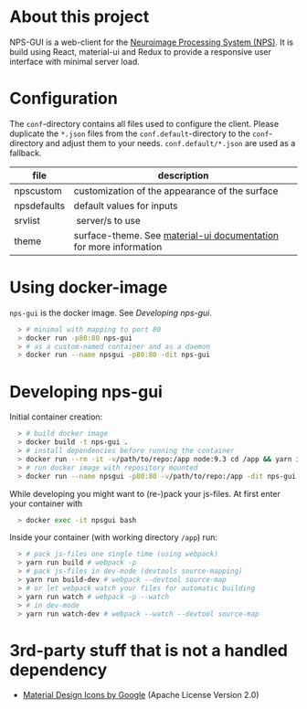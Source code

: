 # About this project
NPS-GUI is a web-client for the [Neuroimage Processing System (NPS)](https://github.com/neuro/nps). It is build using React, material-ui and Redux to provide a responsive user interface with minimal server load.

# Configuration
The `conf`-directory contains all files used to configure the client. Please duplicate the `*.json` files from the `conf.default`-directory to the `conf`-directory and adjust them to your needs. `conf.default/*.json` are used as a fallback.

file | description
--- | ---
npscustom | customization of the appearance of the surface
npsdefaults | default values for inputs
srvlist | server/s to use
theme | surface-theme. See [material-ui documentation](https://material-ui.com/customization/themes/#theme-provider) for more information

# Using docker-image
`nps-gui` is the docker image. See _Developing nps-gui_.
```bash
  > # minimal with mapping to port 80
  > docker run -p80:80 nps-gui
  > # as a custom-named container and as a daemon
  > docker run --name npsgui -p80:80 -dit nps-gui
```

# Developing nps-gui
Initial container creation:
```bash
  > # build docker image
  > docker build -t nps-gui .
  > # install dependencies before running the container
  > docker run --rm -it -v/path/to/repo:/app node:9.3 cd /app && yarn install
  > # run docker image with repository mounted
  > docker run --name npsgui -p80:80 -v/path/to/repo:/app -dit nps-gui
```

While developing you might want to (re-)pack your js-files. At first enter your container with
```bash
  > docker exec -it npsgui bash
```
Inside your container (with working directory `/app`) run:
```bash
  > # pack js-files one single time (using webpack)
  > yarn run build # webpack -p
  > # pack js-files in dev-mode (devtools source-mapping)
  > yarn run build-dev # webpack --devtool source-map
  > # or let webpack watch your files for automatic building
  > yarn run watch # webpack -p --watch
  > # in dev-mode
  > yarn run watch-dev # webpack --watch --devtool source-map
```

# 3rd-party stuff that is not a handled dependency
- [Material Design Icons by Google](http://google.github.io/material-design-icons/#getting-icons) (Apache License Version 2.0)
